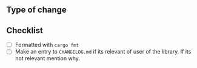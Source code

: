<!-- markdownlint-disable MD041 -->
<!--
Thank you for this Pull Request. Please provide a description of your changes above.

Read `CONTRIBUTING.md` if you are contributing for the first time.
-->

## Type of change

<!-- Uncomment the most relevant line that fits your changes -->

<!-- - Bug fix (non-breaking change which fixes an issue) -->
<!-- - New feature (non-breaking change which adds functionality) -->
<!-- - Breaking change (fix or feature that would cause existing functionality to not work as expected) -->
<!-- - Miscellaneous (related to maintenance) -->

## Checklist

-   [ ] Formatted with `cargo fmt`
-   [ ] Make an entry to `CHANGELOG.md` if its relevant of user of the library. If its not relevant mention why.
